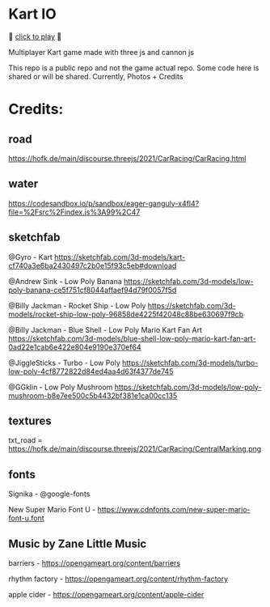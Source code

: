 # Kart IO

🚗 [click to play](https://itaylayzer.github.io/kart.io) 🚗

Multiplayer Kart game made with three js and cannon js

This repo is a public repo and not the game actual repo.
Some code here is shared or will be shared.
Currently, Photos + Credits

# Credits:

## road

https://hofk.de/main/discourse.threejs/2021/CarRacing/CarRacing.html

## water

https://codesandbox.io/p/sandbox/eager-ganguly-x4fl4?file=%2Fsrc%2Findex.js%3A99%2C47

## sketchfab

@Gyro - Kart
https://sketchfab.com/3d-models/kart-cf740a3e6ba2430497c2b0e15f93c5eb#download

@Andrew Sink - Low Poly Banana
https://sketchfab.com/3d-models/low-poly-banana-ce5f751cf8044affaef94d79f0057f5d

@Billy Jackman - Rocket Ship - Low Poly
https://sketchfab.com/3d-models/rocket-ship-low-poly-96858de4225f42048c88be630697f9cb

@Billy Jackman - Blue Shell - Low Poly Mario Kart Fan Art
https://sketchfab.com/3d-models/blue-shell-low-poly-mario-kart-fan-art-0ad22e1cab6e422e804e9190e370ef64

@JiggleSticks - Turbo - Low Poly
https://sketchfab.com/3d-models/turbo-low-poly-4cf8772822d84ed4aa4d63f4377de745

@GGklin - Low Poly Mushroom
https://sketchfab.com/3d-models/low-poly-mushroom-b8e7ee500c5b4432bf381e1ca00cc135

## textures

txt_road = https://hofk.de/main/discourse.threejs/2021/CarRacing/CentralMarking.png

## fonts

Signika - @google-fonts

New Super Mario Font U - https://www.cdnfonts.com/new-super-mario-font-u.font

## Music by Zane Little Music

barriers - https://opengameart.org/content/barriers

rhythm factory - https://opengameart.org/content/rhythm-factory

apple cider - https://opengameart.org/content/apple-cider
